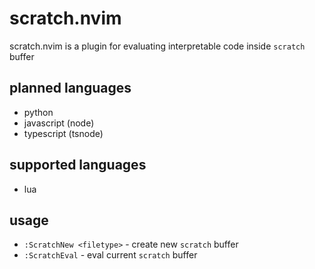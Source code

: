 # scratch.nvim
scratch.nvim is a plugin for evaluating interpretable code inside `scratch` buffer

## planned languages
- python
- javascript (node)
- typescript (tsnode)

## supported languages
- lua

## usage
- `:ScratchNew <filetype>` - create new `scratch` buffer
- `:ScratchEval` - eval current `scratch` buffer
